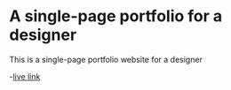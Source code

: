 # A single-page portfolio for a designer

This is a single-page portfolio website for a designer

-[live link](https://designer-fordevsjs.netlify.app)
